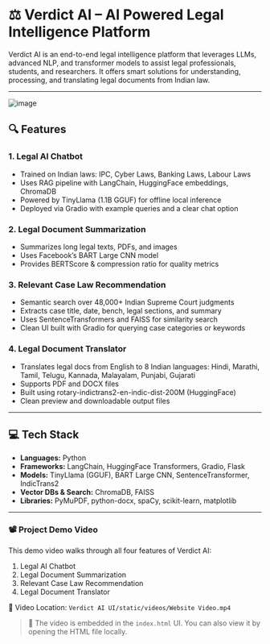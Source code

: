 # ⚖️ Verdict AI – AI Powered Legal Intelligence Platform

Verdict AI is an end-to-end legal intelligence platform that leverages LLMs, advanced NLP, and transformer models to assist legal professionals, students, and researchers. It offers smart solutions for understanding, processing, and translating legal documents from Indian law.

---
![image](https://github.com/user-attachments/assets/db18fc2d-b6fe-4cba-b70d-6ecb3969a118)

## 🔍 Features

### 1. **Legal AI Chatbot**
- Trained on Indian laws: IPC, Cyber Laws, Banking Laws, Labour Laws
- Uses RAG pipeline with LangChain, HuggingFace embeddings, ChromaDB
- Powered by TinyLlama (1.1B GGUF) for offline local inference
- Deployed via Gradio with example queries and a clear chat option

### 2. **Legal Document Summarization**
- Summarizes long legal texts, PDFs, and images
- Uses Facebook’s BART Large CNN model
- Provides BERTScore & compression ratio for quality metrics

### 3. **Relevant Case Law Recommendation**
- Semantic search over 48,000+ Indian Supreme Court judgments
- Extracts case title, date, bench, legal sections, and summary
- Uses SentenceTransformers and FAISS for similarity search
- Clean UI built with Gradio for querying case categories or keywords

### 4. **Legal Document Translator**
- Translates legal docs from English to 8 Indian languages:
  Hindi, Marathi, Tamil, Telugu, Kannada, Malayalam, Punjabi, Gujarati
- Supports PDF and DOCX files
- Built using rotary-indictrans2-en-indic-dist-200M (HuggingFace)
- Clean preview and downloadable output files

---

## 💻 Tech Stack

- **Languages:** Python
- **Frameworks:** LangChain, HuggingFace Transformers, Gradio, Flask
- **Models:** TinyLlama (GGUF), BART Large CNN, SentenceTransformer, IndicTrans2
- **Vector DBs & Search:** ChromaDB, FAISS
- **Libraries:** PyMuPDF, python-docx, spaCy, scikit-learn, matplotlib

---

### 📽️ Project Demo Video

This demo video walks through all four features of Verdict AI:  
1. Legal AI Chatbot
2. Legal Document Summarization
3. Relevant Case Law Recommendation
4. Legal Document Translator

📂 Video Location: `Verdict AI UI/static/videos/Website Video.mp4`

> 📌 The video is embedded in the `index.html` UI. You can also view it by opening the HTML file locally.
